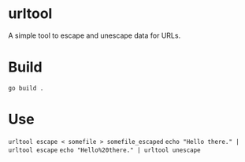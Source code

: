 # urltool
A simple tool to escape and unescape data for URLs.

# Build
`go build .`

# Use
`urltool escape < somefile > somefile_escaped`
`echo "Hello there." | urltool escape`
`echo "Hello%20there." | urltool unescape`

